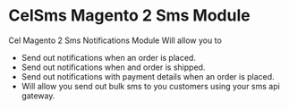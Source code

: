 # CelSms Magento 2 Sms Module

Cel Magento 2 Sms Notifications Module Will allow you to

- Send out notifications when an order is placed.
- Send out notifications when and order is shipped.
- Send out notifications with payment details when an order is placed.
- Will allow you send out bulk sms to you customers using your sms api gateway.
